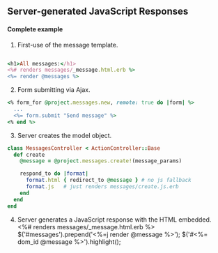 ## Server-generated JavaScript Responses


#### Complete example

  1. First-use of the message template.

```ruby

<h1>All messages:</h1>
<%# renders messages/_message.html.erb %>
<%= render @messages %>
```

  2. Form submitting via Ajax.

```ruby
<% form_for @project.messages.new, remote: true do |form| %>
  ...
  <%= form.submit "Send message" %>
<% end %>

```


  3. Server creates the model object.


```ruby
class MessagesController < ActionController::Base
  def create
    @message = @project.messages.create!(message_params)

    respond_to do |format|
      format.html { redirect_to @message } # no js fallback
      format.js   # just renders messages/create.js.erb
    end
  end
end
```

4. Server generates a JavaScript response with the HTML embedded.
<%# renders messages/_message.html.erb %>
$('#messages').prepend('<%=j render @message %>');
$('#<%= dom_id @message %>').highlight();
